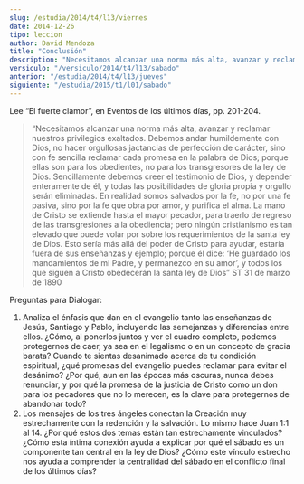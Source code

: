 ```yaml
---
slug: /estudia/2014/t4/l13/viernes
date: 2014-12-26
tipo: leccion
author: David Mendoza
title: "Conclusión"
description: "Necesitamos alcanzar una norma más alta, avanzar y reclamar nuestros privilegios exaltados. Debemos andar humildemente con Dios, no hacer orgullosas jactancias de perfección de carácter, sino con fe sencilla reclamar cada promesa en la palabra de Dios; porque ellas son para los obedientes, no para los transgresores de la ley de Dios."
versiculo: "/versiculo/2014/t4/l13/sabado"
anterior: "/estudia/2014/t4/l13/jueves"
siguiente: "/estudia/2015/t1/l01/sabado"
---
```


Lee “El fuerte clamor”, en Eventos de los últimos días, pp. 201-204.

> “Necesitamos alcanzar una norma más alta, avanzar y reclamar nuestros privilegios exaltados. Debemos andar humildemente con Dios, no hacer orgullosas jactancias de perfección de carácter, sino con fe sencilla reclamar cada promesa en la palabra de Dios; porque ellas son para los obedientes, no para los transgresores de la ley de Dios. Sencillamente debemos creer el testimonio de Dios, y depender enteramente de él, y todas las posibilidades de gloria propia y orgullo serán eliminadas. En realidad somos salvados por la fe, no por una fe pasiva, sino por la fe que obra por amor, y purifica el alma. La mano de Cristo se extiende hasta el mayor pecador, para traerlo de regreso de las transgresiones a la obediencia; pero ningún cristianismo es tan elevado que puede volar por sobre los requerimientos de la santa ley de Dios. Esto sería más allá del poder de Cristo para ayudar, estaría fuera de sus enseñanzas y ejemplo; porque él dice: ‘He guardado los mandamientos de mi Padre, y permanezco en su amor’, y todos los que siguen a Cristo obedecerán la santa ley de Dios” ST 31 de marzo de 1890

Preguntas para Dialogar:

1. Analiza el énfasis que dan en el evangelio tanto las enseñanzas de Jesús, Santiago y Pablo, incluyendo las semejanzas y diferencias entre ellos. ¿Cómo, al ponerlos juntos y ver el cuadro completo, podemos protegernos de caer, ya sea en el legalismo o en un concepto de gracia barata?
    Cuando te sientas desanimado acerca de tu condición espiritual, ¿qué promesas del evangelio puedes reclamar para evitar el desánimo? ¿Por qué, aun en las épocas más oscuras, nunca debes renunciar, y por qué la promesa de la justicia de Cristo como un don para los pecadores que no lo merecen, es la clave para protegernos de abandonar todo?
2. Los mensajes de los tres ángeles conectan la Creación muy estrechamente con la redención y la salvación. Lo mismo hace Juan 1:1 al 14. ¿Por qué estos dos temas están tan estrechamente vinculados? ¿Cómo esta íntima conexión ayuda a explicar por qué el sábado es un componente tan central en la ley de Dios? ¿Cómo este vínculo estrecho nos ayuda a comprender la centralidad del sábado en el conflicto final de los últimos días?
